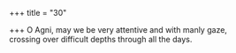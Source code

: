 +++
title = "30"

+++
O Agni, may we be very attentive and with manly gaze,  
crossing over difficult depths through all the days.  